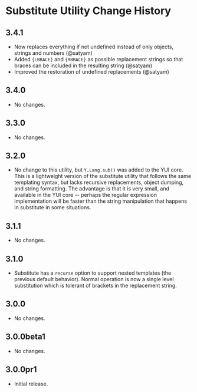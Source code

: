 Substitute Utility Change History
=================================

3.4.1
-----

  * Now replaces everything if not undefined instead of only objects,
    strings and numbers (@satyam)
  * Added `{LBRACE}` and `{RBRACE}` as possible replacement strings so that
    braces can be included in the resulting string (@satyam)
  * Improved the restoration of undefined replacements (@satyam)

3.4.0
-----

  * No changes.

3.3.0
-----

  * No changes.

3.2.0
-----

  * No change to this utility, but `Y.Lang.sub()` was added to the YUI core.
    This is a lightweight version of the substitute utility that follows the
    same templating syntax, but lacks recursive replacements, object dumping,
    and string formatting. The advantage is that it is very small, and available
    in the YUI core -- perhaps the regular expression implementation will be
    faster than the string manipulation that happens in substitute in some
    situations.

3.1.1
-----

  * No changes.

3.1.0
-----

  * Substitute has a `recurse` option to support nested templates (the previous
    default behavior). Normal operation is now a single level substitution
    which is tolerant of brackets in the replacement string.

3.0.0
-----
    
  * No changes.

3.0.0beta1
----------

  * No changes.

3.0.0pr1
--------

  * Initial release.
